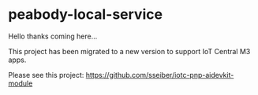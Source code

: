 # peabody-local-service
Hello thanks coming here...

This project has been migrated to a new version to support IoT Central M3 apps.

Please see this project:
https://github.com/sseiber/iotc-pnp-aidevkit-module


